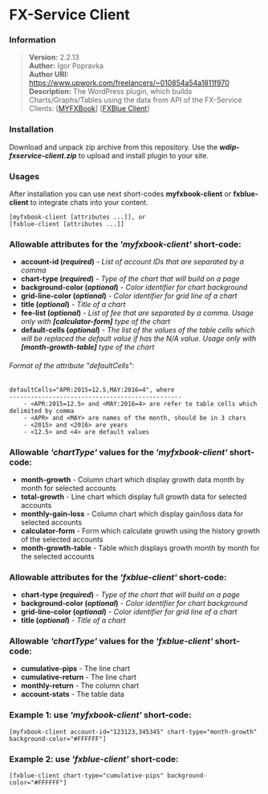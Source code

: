 # FX-Service Client

### Information
> **Version:** 2.2.13<br/>
> **Author:** Igor Popravka<br/>
> **Author URI:** <https://www.upwork.com/freelancers/~010854a54a1811f970><br/>
> **Description:** The WordPress plugin, which builds Charts/Graphs/Tables using the data from API of the FX-Service Clients: [<a href="https://www.myfxbook.com/api">MYFXBook</a>] [<a href="https://www.fxblue.com">FXBlue Client</a>]

### Installation
Download and unpack zip archive from this repository. Use the ***wdip-fxservice-client.zip*** to upload and install plugin to your site.

### Usages
After installation you can use next short-codes **myfxbook-client** or **fxblue-client** to integrate chats into your content.
```text
[myfxbook-client [attributes ...]], or
[fxblue-client [attributes ...]]
```

### Allowable attributes for the _'myfxbook-client'_ short-code:
* **account-id (_required_)** - _List of account IDs that are separated by a comma_
* **chart-type (_required_)** - _Type of the chart that will build on a page_
* **background-color (_optional_)** - _Color identifier for chart background_
* **grid-line-color (_optional_)** - _Color identifier for grid line of a chart_
* **title (_optional_)** - _Title of a chart_
* **fee-list (_optional_)** - _List of fee that are separated by a comma. Usage only with **[calculator-form]** type of the chart_
* **default-cells (_optional_)** - _The list of the values of the table cells which will be replaced the default value if has the N/A value. Usage only with **[month-growth-table]** type of the chart_

###### Format of the attribute "defaultCells":
```text
defaultCells="APR:2015=12.5,MAY:2016=4", where
------------------------------------------------
    - <APR:2015=12.5> and <MAY:2016=4> are refer to table cells which delimited by comma
    - <APR> and <MAY> are names of the month, should be in 3 chars
    - <2015> and <2016> are years
    - <12.5> and <4> are default values
```

### Allowable _'chartType'_ values for the _'myfxbook-client'_ short-code:
* **month-growth** - Column chart which display growth data month by month for selected accounts
* **total-growth** - Line chart which display full growth data for selected accounts
* **monthly-gain-loss** - Column chart which display gain/loss data for selected accounts
* **calculator-form** - Form which calculate growth using the history growth of the selected accounts
* **month-growth-table** - Table which displays growth month by month for the selected accounts

### Allowable attributes for the _'fxblue-client'_ short-code:
* **chart-type (_required_)** - _Type of the chart that will build on a page_
* **background-color (_optional_)** - _Color identifier for chart background_
* **grid-line-color (_optional_)** - _Color identifier for grid line of a chart_
* **title (_optional_)** - _Title of a chart_

### Allowable _'chartType'_ values for the _'fxblue-client'_ short-code:
* **cumulative-pips** - The line chart
* **cumulative-return** - The line chart
* **monthly-return** - The column chart
* **account-stats** - The table data

### Example 1: use _'myfxbook-client'_ short-code:
```text
[myfxbook-client account-id="123123,345345" chart-type="month-growth" background-color="#FFFFFF"]
```

### Example 2: use _'fxblue-client'_ short-code:
```text
[fxblue-client chart-type="cumulative-pips" background-color="#FFFFFF"]
```
